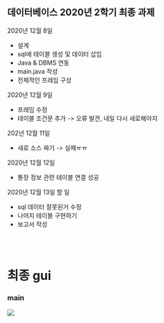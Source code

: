 ## 데이터베이스 2020년 2학기 최종 과제

2020년 12월 8일
* 설계
* sql에 테이블 생성 및 데이터 삽입
* Java & DBMS 연동
* main.java 작성
* 전체적인 프레임 구성


2020년 12월 9일
* 프레임 수정
* 테이블 조건문 추가
-> 오류 발견, 내일 다시 새로해야지


202년 12월 11일
* 새로 소스 짜기
-> 실패ㅠㅠ


2020년 12월 12일
 * 통장 정보 관련 테이블 연결 성공
 
 2020년 12월 13일 할 일
 * sql 데이터 잘못된거 수정
 * 나머지 테이블 구현하기
 * 보고서 작성
 
 <br><br>
# 최종 gui
### main
<div>
 <img src="https://user-images.githubusercontent.com/63095347/102005721-712e1e00-3d5e-11eb-9aaa-fa18b18f8428.png"/>
 </div>
